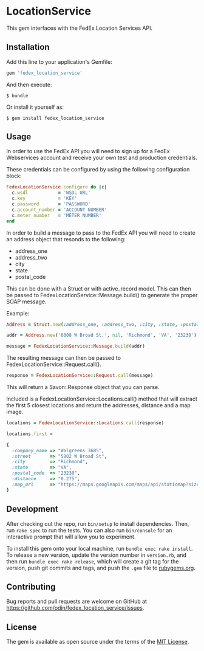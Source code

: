 # LocationService

This gem interfaces with the FedEx Location Services API.

## Installation

Add this line to your application's Gemfile:

```ruby
gem 'fedex_location_service'
```

And then execute:

    $ bundle

Or install it yourself as:

    $ gem install fedex_location_service

## Usage

In order to use the FedEx API you will need to sign up for a FedEx Webservices account and receive your own test and production credentials.

These credentials can be configured by using the following configuration block:

```ruby
FedexLocationService.configure do |c|
  c.wsdl           = 'WSDL URL'
  c.key            = 'KEY'
  c.password       = 'PASSWORD'
  c.account_number = 'ACCOUNT NUMBER'
  c.meter_number   = 'METER NUMBER'
end
```

In order to build a message to pass to the FedEx API you will need to create an address object that resonds to the following:

* address_one
* address_two
* city
* state
* postal_code

This can be done with a Struct or with active_record model. This can then be passed to FedexLocationService::Message.build() to generate the proper SOAP message.

Example:

```ruby
Address = Struct.new(:address_one, :address_two, :city, :state, :postal_code)

addr = Address.new('6008 W Broad St.', nil, 'Richmond', 'VA', '23230')

message = FedexLocationService::Message.build(addr)
```

The resulting message can then be passed to FedexLocationService::Request.call().

```ruby
response = FedexLocationService::Request.call(message)
```

This will return a Savon::Response object that you can parse.

Included is a FedexLocationService::Locations.call() method that will extract the first 5 closest locations and return the addresses, distance and a map image.

```ruby
locations = FedexLocationService::Locations.call(response)

locations.first =

{
  :company_name => "Walgreens 3685",
  :street       => "5802 W Broad St",
  :city         => "Richmond",
  :state        => "VA",
  :postal_code  => "23230",
  :distance     => "0.275",
  :map_url      => "https://maps.googleapis.com/maps/api/staticmap?size=350x350&zoom=15&markers=color:blue%7Clabel:A%7C37.59091,-77.50386&maptype=roadmap&sensor=false"
}
```

## Development

After checking out the repo, run `bin/setup` to install dependencies. Then, run `rake spec` to run the tests. You can also run `bin/console` for an interactive prompt that will allow you to experiment.

To install this gem onto your local machine, run `bundle exec rake install`. To release a new version, update the version number in `version.rb`, and then run `bundle exec rake release`, which will create a git tag for the version, push git commits and tags, and push the `.gem` file to [rubygems.org](https://rubygems.org).

## Contributing

Bug reports and pull requests are welcome on GitHub at https://github.com/odin/fedex_location_service/issues.

## License

The gem is available as open source under the terms of the [MIT License](http://opensource.org/licenses/MIT).
